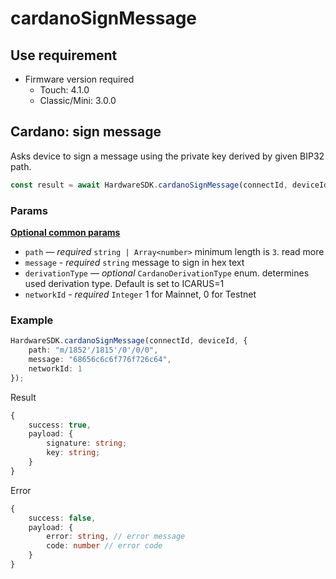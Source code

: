 # cardanoSignMessage

## Use requirement

* Firmware version required
  * Touch: 4.1.0
  * Classic/Mini: 3.0.0

## Cardano: sign message <a href="#ethereum-sign-message" id="ethereum-sign-message"></a>

Asks device to sign a message using the private key derived by given BIP32 path.

```typescript
const result = await HardwareSDK.cardanoSignMessage(connectId, deviceId, params);
```

### Params

[**Optional common params**](../common-params.md)

* `path` — _required_ `string | Array<number>` minimum length is `3`. read more
* `message` - _required_ `string` message to sign in hex text
* `derivationType` — _optional_ `CardanoDerivationType` enum. determines used derivation type. Default is set to ICARUS=1
* `networkId` - _required_ `Integer` 1 for Mainnet, 0 for Testnet

### Example

```typescript
HardwareSDK.cardanoSignMessage(connectId, deviceId, {
    path: "m/1852'/1815'/0'/0/0",
    message: "68656c6c6f776f726c64",
    networkId: 1
});
```

Result

```typescript
{
    success: true,
    payload: {
        signature: string;
        key: string;
    }
}
```

Error

```typescript
{
    success: false,
    payload: {
        error: string, // error message
        code: number // error code
    }
}
```
